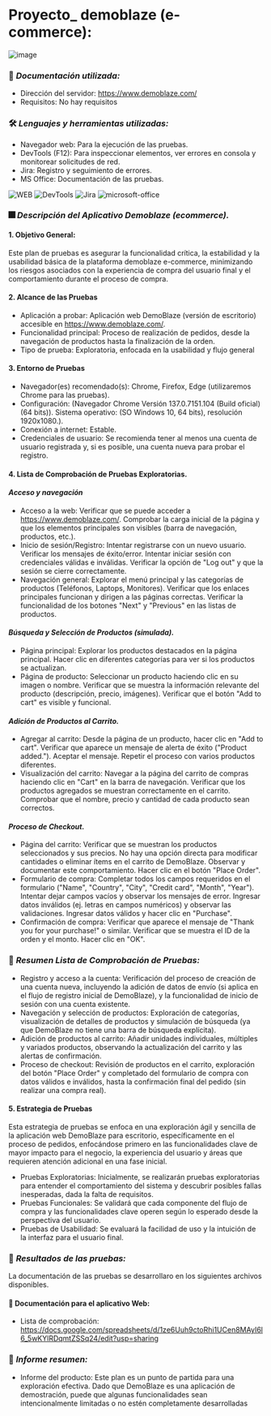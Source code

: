 # Proyecto_ demoblaze (e-commerce):

![image](https://github.com/user-attachments/assets/5e3573e6-5b3b-4ec8-8fbd-c99dc7c5f95c)

### :page_facing_up: *Documentación utilizada:* 
- Dirección del servidor: https://www.demoblaze.com/
- Requisitos: No hay requisitos
  
### 🛠️ *Lenguajes y herramientas utilizadas:*
<div id="header" align="left">

- Navegador web: Para la ejecución de las pruebas.
- DevTools (F12): Para inspeccionar elementos, ver errores en consola y monitorear solicitudes de red.
- Jira: Registro y seguimiento de errores.
- MS Office: Documentación de las pruebas.

</a>
<img decoding="async" src="https://img.shields.io/badge/WEB-black?style=for-the-badge&logo=Web&logoColor=white" alt="WEB"/>
<img decoding="async" src="https://img.shields.io/badge/DevTools-D80B01?style=for-the-badge&logo=DevTools&logoColor=white" alt="DevTools"/>
<img decoding="async" src="https://img.shields.io/badge/Jira-0052CC?style=for-the-badge&logo=Jira&logoColor=white" alt="Jira"/>
<img decoding="async" src="https://img.shields.io/badge/Microsoft_Office-D86B01?style=for-the-badge&logo=microsoft-office&logoColor=white" alt="microsoft-office"/>
</a>

### :fireworks: *Descripción del Aplicativo Demoblaze (ecommerce).*
#### 1. Objetivo General:
Este plan de pruebas es asegurar la funcionalidad crítica, la estabilidad y la usabilidad básica de la plataforma demoblaze e-commerce, minimizando los riesgos asociados con la experiencia de compra del usuario final y el comportamiento durante el proceso de compra.

#### 2. Alcance de las Pruebas
- Aplicación a probar: Aplicación web DemoBlaze (versión de escritorio) accesible en https://www.demoblaze.com/.
- Funcionalidad principal: Proceso de realización de pedidos, desde la navegación de productos hasta la finalización de la orden.
- Tipo de prueba: Exploratoria, enfocada en la usabilidad y flujo general

#### 3. Entorno de Pruebas
- Navegador(es) recomendado(s): Chrome, Firefox, Edge (utilizaremos Chrome para las pruebas).
- Configuración: (Navegador Chrome Versión 137.0.7151.104 (Build oficial) (64 bits)). Sistema operativo: (SO Windows 10, 64 bits), resolución 1920x1080.).
- Conexión a internet: Estable.
- Credenciales de usuario: Se recomienda tener al menos una cuenta de usuario registrada y, si es posible, una cuenta nueva para probar el registro.
  
#### 4. Lista de Comprobación de Pruebas Exploratorias.
#### *Acceso y navegación*
- Acceso a la web: 
  Verificar que se puede acceder a https://www.demoblaze.com/. 
  Comprobar la carga inicial de la página y que los elementos principales son visibles (barra de navegación, productos, etc.). 
- Inicio de sesión/Registro:
  Intentar registrarse con un nuevo usuario. Verificar los mensajes de éxito/error. 
  Intentar iniciar sesión con credenciales válidas e inválidas. 
  Verificar la opción de "Log out" y que la sesión se cierre correctamente. 
- Navegación general: 
  Explorar el menú principal y las categorías de productos (Teléfonos, Laptops, Monitores). 
  Verificar que los enlaces principales funcionan y dirigen a las páginas correctas. 
  Verificar la funcionalidad de los botones "Next" y "Previous" en las listas de productos. 
#### *Búsqueda y Selección de Productos (simulada).*
- Página principal:
  Explorar los productos destacados en la página principal.
  Hacer clic en diferentes categorías para ver si los productos se actualizan.
- Página de producto:
  Seleccionar un producto haciendo clic en su imagen o nombre.
  Verificar que se muestra la información relevante del producto (descripción, precio, imágenes).
  Verificar que el botón "Add to cart" es visible y funcional.
#### *Adición de Productos al Carrito.*
- Agregar al carrito:
  Desde la página de un producto, hacer clic en "Add to cart".
  Verificar que aparece un mensaje de alerta de éxito ("Product added."). Aceptar el mensaje.
  Repetir el proceso con varios productos diferentes.
- Visualización del carrito:
  Navegar a la página del carrito de compras haciendo clic en "Cart" en la barra de navegación.
  Verificar que los productos agregados se muestran correctamente en el carrito.
  Comprobar que el nombre, precio y cantidad de cada producto sean correctos.
#### *Proceso de Checkout.*
- Página del carrito:
  Verificar que se muestran los productos seleccionados y sus precios.
  No hay una opción directa para modificar cantidades o eliminar ítems en el carrito de DemoBlaze. Observar y documentar este comportamiento.
  Hacer clic en el botón "Place Order".
- Formulario de compra:
  Completar todos los campos requeridos en el formulario ("Name", "Country", "City", "Credit card", "Month", "Year").
  Intentar dejar campos vacíos y observar los mensajes de error.
  Ingresar datos inválidos (ej. letras en campos numéricos) y observar las validaciones.
  Ingresar datos válidos y hacer clic en "Purchase".
- Confirmación de compra:
  Verificar que aparece el mensaje de "Thank you for your purchase!" o similar.
  Verificar que se muestra el ID de la orden y el monto.
  Hacer clic en "OK".

### :page_facing_up: *Resumen Lista de Comprobación de Pruebas:*  
- Registro y acceso a la cuenta: Verificación del proceso de creación de una cuenta nueva, incluyendo la adición de datos de envío (si aplica en el flujo de registro inicial de DemoBlaze), y la funcionalidad de inicio de sesión con una cuenta existente.
- Navegación y selección de productos: Exploración de categorías, visualización de detalles de productos y simulación de búsqueda (ya que DemoBlaze no tiene una barra de búsqueda explícita).
- Adición de productos al carrito: Añadir unidades individuales, múltiples y variados productos, observando la actualización del carrito y las alertas de confirmación.
- Proceso de checkout: Revisión de productos en el carrito, exploración del botón "Place Order" y completado del formulario de compra con datos válidos e inválidos, hasta la confirmación final del pedido (sin realizar una compra real).
  
#### 5. Estrategia de Pruebas 
Esta estrategia de pruebas se enfoca en una exploración ágil y sencilla de la aplicación web DemoBlaze para escritorio, específicamente en el proceso de pedidos, enfocándose primero en las funcionalidades clave de mayor impacto para el negocio, la experiencia del usuario y áreas que requieren atención adicional en una fase inicial.

- Pruebas Exploratorias: Inicialmente, se realizarán pruebas exploratorias para entender el comportamiento del sistema y descubrir posibles fallas inesperadas, dada la falta de requisitos.
- Pruebas Funcionales: Se validará que cada componente del flujo de compra y las funcionalidades clave operen según lo esperado desde la perspectiva del usuario.
- Pruebas de Usabilidad: Se evaluará la facilidad de uso y la intuición de la interfaz para el usuario final.

### 🧪 *Resultados de las pruebas:* 
 La documentación de las pruebas se desarrollaro en los siguientes archivos disponibles.
#### :file_folder: Documentación para el aplicativo Web:
 
  - Lista de comprobación: https://docs.google.com/spreadsheets/d/1ze6Uuh9ctoRhi1UCen8MAyI6l6_5wKYlRDqmtZSSq24/edit?usp=sharing
    
### :page_facing_up: *Informe resumen:* 
 - Informe del producto:
   Este plan es un punto de partida para una exploración efectiva. Dado que DemoBlaze es una aplicación de demostración, puede que algunas funcionalidades sean intencionalmente limitadas o no estén completamente desarrolladas

